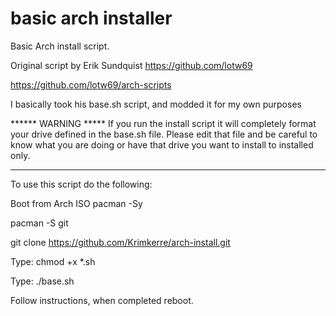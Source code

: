 # basic arch installer
Basic Arch install script.

Original script by Erik Sundquist
https://github.com/lotw69


https://github.com/lotw69/arch-scripts

I basically took his base.sh script, and modded it for my own purposes

****** WARNING *****
If you run the install script it will completely format your drive defined in the base.sh file.  Please edit that file and be careful to know what you are doing or have that drive you want to install to installed only.
***************************************************************************************************************************


To use this script do the following:

Boot from Arch ISO
pacman -Sy

pacman -S git

git clone https://github.com/Krimkerre/arch-install.git

Type: chmod +x *.sh

Type: ./base.sh

Follow instructions, when completed reboot.
